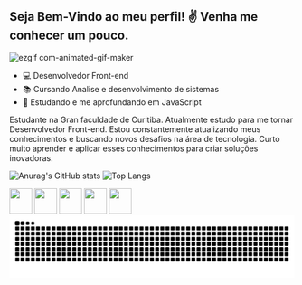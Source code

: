 ## Seja Bem-Vindo ao meu perfil! ✌ Venha me conhecer um pouco.

![ezgif com-animated-gif-maker](https://github.com/user-attachments/assets/0291b249-78d3-44bb-9f40-97596bcbb600)


- 💻 Desenvolvedor Front-end
- 📚 Cursando Analise e desenvolvimento de sistemas
- 🌱 Estudando e me aprofundando em JavaScript
  
 Estudante na Gran faculdade de Curitiba. Atualmente estudo para me tornar Desenvolvedor Front-end. Estou constantemente atualizando meus conhecimentos e buscando novos desafios na área de tecnologia. Curto muito aprender e aplicar esses conhecimentos para criar soluções inovadoras.

![Anurag's GitHub stats](https://github-readme-stats.vercel.app/api?username=josealmir5&show_icons=true&theme=calm)
![Top Langs](https://github-readme-stats.vercel.app/api/top-langs/?username=josealmir5&layout=compact&theme=calm)


<div>
<img height="45" width="40" src="https://cdn.jsdelivr.net/gh/devicons/devicon@latest/icons/html5/html5-original.svg" />
<img height="45" width="40" src="https://cdn.jsdelivr.net/gh/devicons/devicon@latest/icons/css3/css3-original.svg" />
<img height="45" width="40" src="https://cdn.jsdelivr.net/gh/devicons/devicon@latest/icons/javascript/javascript-original.svg" /> 
<img height="45" width="40" src="https://cdn.jsdelivr.net/gh/devicons/devicon@latest/icons/mysql/mysql-original-wordmark.svg" />
<img height="45" width="40" src="https://cdn.jsdelivr.net/gh/devicons/devicon@latest/icons/php/php-original.svg" />
</div>        

<picture>
  <source media="(prefers-color-scheme: dark)" srcset="https://raw.githubusercontent.com/josealmir5/josealmir5/output/github-contribution-grid-snake-dark.svg">
  <source media="(prefers-color-scheme: light)" srcset="https://raw.githubusercontent.com/josealmir5/josealmir5/output/github-contribution-grid-snake.svg">
  <img alt="github contribution grid snake animation" src="https://raw.githubusercontent.com/josealmir5/josealmir5/output/github-contribution-grid-snake.svg">
</picture>


